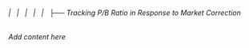 ###### |   |   |   |   |   ├── Tracking P/B Ratio in Response to Market Correction

*Add content here*
